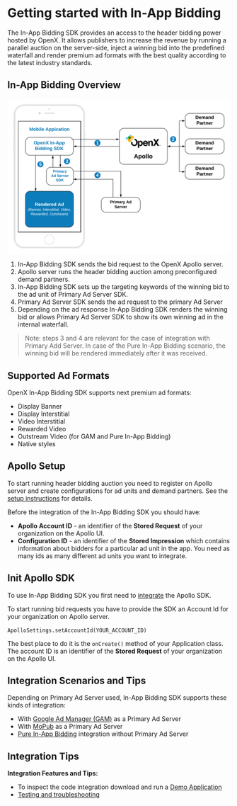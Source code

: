 # Getting started with In-App Bidding


The In-App Bidding SDK provides an access to the header bidding power hosted by OpenX. It allows publishers to increase the revenue by running a parallel auction on the server-side, inject a winning bid into the predefined waterfall and render premium ad formats with the best quality according to the latest industry standards. 

## In-App Bidding Overview  


<img src="res/In-App-Bidding-Overview.png" alt="Pipeline Screenshot" align="center">

1. In-App Bidding SDK sends the bid request to the OpenX Apollo server.
2. Apollo server runs the header bidding auction among preconfigured demand partners.
3. In-App Bidding SDK sets up the targeting keywords of the winning bid to the ad unit of Primary Ad Server SDK.
4. Primary Ad Server SDK sends the ad request to the primary Ad Server
5. Depending on the ad response In-App Bidding SDK renders the winning bid or allows Primary Ad Server SDK to show its own winning ad in the internal waterfall.  

> Note: steps 3 and 4 are relevant for the case of integration with Primary Add Server. In case of the Pure In-App Bidding scenario, the winning bid will be rendered immediately after it was received. 


## Supported Ad Formats

OpenX In-App Bidding SDK supports next premium ad formats:

 - Display Banner
 - Display Interstitial
 - Video Interstitial
 - Rewarded Video
 - Outstream Video (for GAM and Pure In-App Bidding)
 - Native styles

## Apollo Setup

To start running header bidding auction you need to register on Apollo server and create configurations for ad units and demand partners. See the [setup instructions]() for details.

Before the integration of the In-App Bidding SDK you should have:

- **Apollo Account ID** - an identifier of the **Stored Request** of your organization on the Apollo UI.
- **Configuration ID** - an identifier of the **Stored Impression** which contains information about bidders for a particular ad unit in the app. You need as many ids as many different ad units you want to integrate.


## Init Apollo SDK

To use In-App Bidding SDK you first need to [integrate](android-sdk-integration.md) the Apollo SDK.

To start running bid requests you have to provide the SDK an Account Id for your organization on Apollo server.

```
ApolloSettings.setAccountId(YOUR_ACCOUNT_ID)
```

The best place to do it is the `onCreate()` method of your Application class. The account ID is an identifier of the **Stored Request** of your organization on the Apollo UI.


## Integration Scenarios and Tips


Depending on Primary Ad Server used, In-App Bidding SDK supports these kinds of integration:

- With [Google Ad Manager (GAM)](integration-gam/android-in-app-bidding-gam-info.md) as a Primary Ad Server
- With [MoPub](integration-mopub/android-in-app-bidding-mopub-info.md) as a Primary Ad Server
- [Pure In-App Bidding](integration-apollo/android-in-app-bidding-pb-info.md) integration without Primary Ad Server
  

## Integration Tips


**Integration Features and Tips:**

- To inspect the code integration download and run a [Demo Application](https://storage.cloud.google.com/ox-cdn-prod-mobile/sdks/apollo/release/android/sdk/1.0.0/OpenX_Apollo_SDK_Android_Demo_1.0.0.zip)
- [Testing and troubleshooting](android-sdk-self-test.md)


